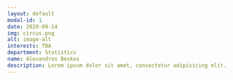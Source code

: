 ```yaml
---
layout: default
modal-id: 1
date: 2020-09-14
img: circus.png
alt: image-alt
interests: TBA
department: Statistics
name: Alexandros Beskos
description: Lorem ipsum dolor sit amet, consectetur adipisicing elit. Mollitia neque assumenda ipsam nihil, molestias magnam, recusandae quos quis inventore quisquam velit asperiores, vitae? Reprehenderit soluta, eos quod consequuntur itaque. Nam.
---
```

